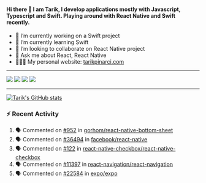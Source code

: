#### Hi there 👋 I am Tarik, I develop applications mostly with Javascript, Typescript and Swift. Playing around with React Native and Swift recently.


- 🔭 I’m currently working on a Swift project
- 🌱 I’m currently learning Swift
- 👯 I’m looking to collaborate on React Native project
- 💬 Ask me about React, React Native
- 🧑🏻‍💻 My personal website: <a target="_blank" href="https://tarikpinarci.com/">tarikpinarci.com</a>




---


<a target="_blank" href="https://www.linkedin.com/in/tarik-pinarci"><img src="https://img.shields.io/badge/-LinkedIn-0077B5?style=for-the-badge&logo=Linkedin&logoColor=white"></img></a>
<a target="_blank" href="mailto:tarikdotcom@gmail.com"><img src="https://img.shields.io/badge/-Gmail-D14836?style=for-the-badge&logo=Gmail&logoColor=white"></img></a>
<a target="_blank" href="https://medium.com/@tarikfp"><img src="https://img.shields.io/badge/-Medium-12100E?style=for-the-badge&logo=Medium&logoColor=white"></img></a>
<a target="_blank" href="https://stackoverflow.com/users/9631529/tarik"><img src="https://img.shields.io/badge/-Stackoverflow-F48224?style=for-the-badge&logo=stack-overflow&logoColor=white"></img></a>

---


[![Tarik's GitHub stats](https://github-readme-stats-pi-sable.vercel.app/api?username=tarikfp&show_icons=true&theme=radical)](https://github.com/tarikfp/github-readme-stats)


### :zap: Recent Activity

<!--START_SECTION:activity-->
1. 🗣 Commented on [#952](https://github.com/gorhom/react-native-bottom-sheet/pull/952#issuecomment-1696094821) in [gorhom/react-native-bottom-sheet](https://github.com/gorhom/react-native-bottom-sheet)
2. 🗣 Commented on [#36494](https://github.com/facebook/react-native/issues/36494#issuecomment-1675862554) in [facebook/react-native](https://github.com/facebook/react-native)
3. 🗣 Commented on [#122](https://github.com/react-native-checkbox/react-native-checkbox/issues/122#issuecomment-1632457087) in [react-native-checkbox/react-native-checkbox](https://github.com/react-native-checkbox/react-native-checkbox)
4. 🗣 Commented on [#11397](https://github.com/react-navigation/react-navigation/issues/11397#issuecomment-1607417643) in [react-navigation/react-navigation](https://github.com/react-navigation/react-navigation)
5. 🗣 Commented on [#22584](https://github.com/expo/expo/issues/22584#issuecomment-1566111914) in [expo/expo](https://github.com/expo/expo)
<!--END_SECTION:activity-->







